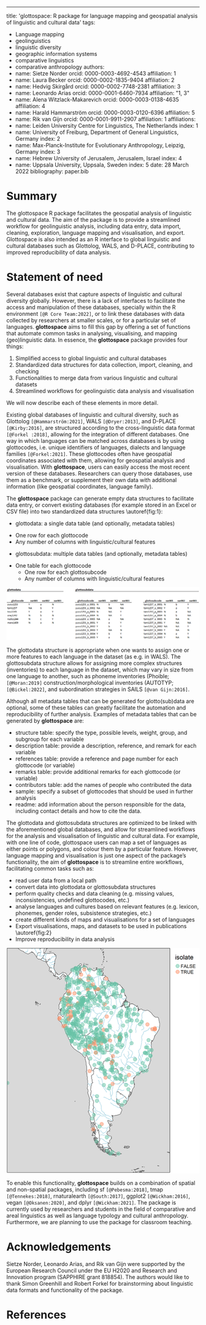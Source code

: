 ---
title: 'glottospace: R package for language mapping and geospatial analysis of linguistic and cultural data'
tags:
  - Language mapping
  - geolinguistics
  - linguistic diversity
  - geographic information systems
  - comparative linguistics
  - comparative anthropology
authors:
  - name: Sietze Norder
    orcid: 0000-0003-4692-4543
    affiliation: 1
  - name: Laura Becker
    orcid: 0000-0002-1835-9404
    affiliation: 2
  - name: Hedvig Skirgård
    orcid: 0000-0002-7748-2381
    affiliation: 3
  - name: Leonardo Arias
    orcid: 0000-0001-6460-7934
    affiliation: "1, 3"
  - name: Alena Witzlack-Makarevich
    orcid: 0000-0003-0138-4635 
    affiliation: 4
  - name: Harald Hammarström
    orcid: 0000-0003-0120-6396
    affiliation: 5
  - name: Rik van Gijn
    orcid: 0000-0001-9911-2907
    affiliation: 1
affiliations: 
  - name: Leiden University Centre for Linguistics, The Netherlands
    index: 1
  - name: University of Freiburg, Department of General Linguistics, Germany
    index: 2
  - name: Max-Planck-Institute for Evolutionary Anthropology, Leipzig, Germany
    index: 3
  - name: Hebrew University of Jerusalem, Jerusalem, Israel
    index: 4
  - name: Uppsala University, Uppsala, Sweden
    index: 5
date: 28 March 2022
bibliography: paper.bib

# Summary

The glottospace R package facilitates the geospatial analysis of linguistic and cultural data. The aim of the package is to provide a streamlined workflow for geolinguistic analysis, including data entry, data import, cleaning, exploration, language mapping and visualisation, and export. Glottospace is also intended as an R interface to global linguistic and cultural databases such as Glottolog, WALS, and D-PLACE, contributing to improved reproducibility of data analysis.

# Statement of need

Several databases exist that capture aspects of linguistic and cultural diversity globally. However,  there is a lack of interfaces to facilitate the access and manipulation of these databases, specially within the R environment `[@R Core Team:2022]`, or to link these databases with data collected by researchers at smaller scales, or for a particular set of languages. **glottospace** aims to fill this gap by offering a set of functions that automate common tasks in analysing, visualising, and mapping (geo)linguistic data. In essence, the **glottospace** package provides four things: 

1.	Simplified access to global linguistic and cultural databases
1.	Standardized data structures for data collection, import, cleaning, and checking
1.	Functionalities to merge data from various linguistic and cultural datasets
1.	Streamlined workflows for geolinguistic data analysis and visualisation

We will now describe each of these elements in more detail.

Existing global databases of linguistic and cultural diversity, such as Glottolog `[@Hammarström:2021]`, WALS `[@Dryer:2013]`, and D-PLACE `[@Kirby:2016]`, are structured according to the cross-linguistic data format `[@Forkel :2018]`, allowing for the integration of different databases. One way in which languages can be matched across databases is by using glottocodes, i.e. unique identifiers of languages, dialects and language families `[@Forkel:2021]`. These glottocodes often have geospatial coordinates associated with them, allowing for geospatial analysis and visualisation. With **glottospace**, users can easily access the most recent version of these databases. Researchers can query those databases, use them as a benchmark, or supplement their own data with additional information (like geospatial coordinates, language family).  

The **glottospace** package can generate empty data structures to facilitate data entry, or convert existing databases (for example stored in an Excel or CSV file) into two standardized data structures \autoref{fig:1}: 
*	glottodata: a single data table (and optionally, metadata tables)
  +	One row for each glottocode
  +	Any number of columns with linguistic/cultural features
*	glottosubdata: multiple data tables (and optionally, metadata tables)
  +	One table for each glottocode
    -	One row for each glottosubcode
    -	Any number of columns with linguistic/cultural features

![Examples of glottodata (left) and glottosubdata (right) without metadata tables.\label{fig:1}](joss_glottodata_subdata.png)
 
The glottodata structure is appropriate when one wants to assign one or more features to each language in the dataset (as e.g. in WALS). The glottosubdata structure allows for assigning more complex structures (inventories) to each language in the dataset, which may vary in size from one language to another, such as phoneme inventories (Phoible;  `[@Moran:2019]` construction/morphological inventories (AUTOTYP; `[@Bickel:2022]`, and subordination strategies in SAILS `[@van Gijn:2016]`. 

Although all metadata tables that can be generated for glotto(sub)data are optional, some of these tables can greatly facilitate the automation and reproducibility of further analysis. Examples of metadata tables that can be generated by **glottospace** are:
*	structure table: specify the type, possible levels, weight, group, and subgroup for each variable
*	description table: provide a description, reference, and remark for each variable
*	references table: provide a reference and page number for each glottocode (or variable)
*	remarks table: provide additional remarks for each glottocode (or variable)
*	contributors table: add the names of people who contributed the data 
*	sample: specify a subset of glottocodes that should be used in further analysis
*	readme: add information about the person responsible for the data, including contact details and how to cite the data.

The glottodata and glottosubdata structures are optimized to be linked with the aforementioned global databases, and allow for streamlined workflows for the analysis and visualisation of linguistic and cultural data. For example, with one line of code, glottospace users can map a set of languages as either points or polygons, and colour them by a particular feature. However, language mapping and visualisation is just one aspect of the package’s functionality, the aim of **glottospace** is to streamline entire workflows, facilitating common tasks such as: 
*	read user data from a local path
*	convert data into glottodata or glottosubdata structures
*	perform quality checks and data cleaning (e.g. missing values, inconsistencies, undefined glottocodes, etc.)
*	analyse languages and cultures based on relevant features (e.g. lexicon, phonemes, gender roles, subsistence strategies, etc.)
*	create different kinds of maps and visualisations for a set of languages
*	Export visualisations, maps, and datasets to be used in publications \autoref{fig:2}
*	Improve reproducibility in data analysis

![Isolate languages in South America, with major rivers in the background. This visualisation is generated with **glottospace** using one line of code. Although other map projections are supported, the default projection is the equal-area Eckert IV projection (following `[@McNew:2019]`).  \label{fig:2}](joss_isolates.png)
 
To enable this functionality, **glottospace** builds on a combination of spatial and non-spatial packages, including sf `[@Pebesma:2018]`, tmap `[@Tennekes:2018]`, rnaturalearth `[@South:2017]`, ggplot2 `[@Wickham:2016]`, vegan `[@Oksanen:2020]`, and dplyr `[@Wickham:2021]`. The package is currently used by researchers and students in the field of comparative and areal linguistics as well as language typology and cultural anthropology. Furthermore, we are planning to use the package for classroom teaching. 

# Acknowledgements
Sietze Norder, Leonardo Arias, and Rik van Gijn were supported by the European Research Council under the EU H2020 and Research and Innovation program (SAPPHIRE grant 818854). The authors would like to thank Simon Greenhill and Robert Forkel for brainstorming about linguistic data formats and functionality of the package. 

# References
